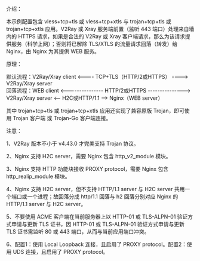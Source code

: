 介绍：

本示例配置包含 vless+tcp+tls 或 vless+tcp+xtls 与 trojan+tcp+tls 或 trojan+tcp+xtls 应用。V2Ray 或 Xray 服务端前置（监听 443 端口）处理来自墙内的 HTTPS 请求，如果是合法的 V2Ray 或 Xray 客户端请求，那么为该请求提供服务（科学上网）；否则将已解除 TLS/XTLS 的流量请求回落（转发）给 Nginx，由 Nginx 为其提供 WEB 服务。

原理：

默认流程：V2Ray/Xray client <---- TCP+TLS（HTTP/2或HTTPS） ----> V2Ray/Xray server  
回落流程：WEB client <--------------- HTTP/2或HTTPS ---------------> V2Ray/Xray server <-- H2C或HTTP/1.1 --> Nginx（WEB server）

其中 trojan+tcp+tls 或 trojan+tcp+xtls 应用还实现了兼容原版 Trojan，即可使用 Trojan 客户端 或 Trojan-Go 客户端连接。

注意：

1、V2Ray 版本不小于 v4.43.0 才完美支持 Trojan 协议。

2、Nginx 支持 H2C server，需要 Nginx 包含 http_v2_module 模块。

3、Nginx 支持 HTTP 功能块接收 PROXY protocol，需要 Nginx 包含 http_realip_module 模块。

4、Nginx 支持 H2C server，但不支持 HTTP/1.1 server 与 H2C server 共用一个端口或一个进程；故回落分成 http/1.1 回落与 h2 回落分别对应 Nginx 的 HTTP/1.1 server 与 H2C server。

5、不要使用 ACME 客户端在当前服务器上以 HTTP-01 或 TLS-ALPN-01 验证方式申请与更新 TLS 证书，因 HTTP-01 或 TLS-ALPN-01 验证方式申请与更新 TLS 证书需监听 80 或 443 端口，从而与当前应用端口冲突。

6、配置1：使用 Local Loopback 连接，且启用了 PROXY protocol。配置2：使用 UDS 连接，且启用了 PROXY protocol。
